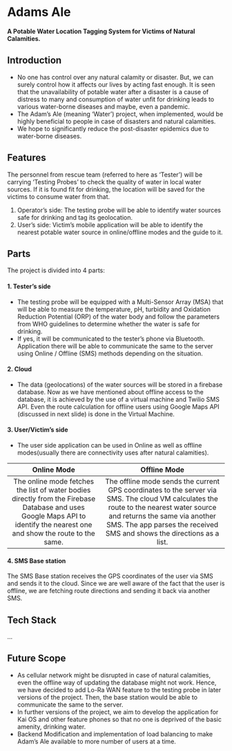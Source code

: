 # Adams Ale
**A Potable Water Location Tagging System for Victims of Natural Calamities.**
## Introduction
- No one has control over any natural calamity or disaster. But, we can surely control how it affects our lives by acting fast enough. It is seen that the unavailability of potable water after a disaster is a cause of distress to many and consumption of water unfit for drinking leads to various water-borne diseases and maybe, even a pandemic.
- The Adam’s Ale (meaning ‘Water’) project, when implemented, would be highly beneficial to people in case of disasters and natural calamities.
- We hope to significantly reduce the post-disaster epidemics due to water-borne diseases.

## Features
The personnel from rescue team (referred to here as ‘Tester’) will be carrying ‘Testing Probes’ to check the quality of water in local water sources. If it is found fit for drinking, the location will be saved for the victims to consume water from that.

1. Operator’s side: 
The testing probe will be able to identify water sources safe for drinking and tag its geolocation.
2. User’s side: 
Victim’s mobile application will be able to identify the nearest potable water source in online/offline modes and the guide to it.


## Parts
The project is divided into 4 parts:
#### 1. Tester’s side
- The testing probe will be equipped with a Multi-Sensor Array (MSA) that will be able to measure the temperature, pH, turbidity and Oxidation Reduction Potential (ORP) of the water body and follow the parameters from WHO guidelines to determine whether the water is safe for drinking.
- If yes, it will be communicated to the tester’s phone via Bluetooth. Application there will be able to communicate the same to the server using Online / Offline (SMS) methods depending on the situation.
#### 2. Cloud
- The data (geolocations) of the water sources will be stored in a firebase database. Now as we have mentioned about offline access to the database, it is achieved by the use of a virtual machine and Twilio SMS API. Even the route calculation for offline users using Google Maps API (discussed in next slide) is done in the Virtual Machine.
#### 3. User/Victim’s side
- The user side application can be used in Online as well as offline modes(usually there are connectivity uses after natural calamities).

|  Online Mode                                     |                                Offline Mode      |                         
|:------------------------------------------------:|:------------------------------------------------:|
| The online mode fetches the list of water bodies directly from the Firebase Database and uses Google Maps API to identify the nearest one and show the route to the same.                        | The offline mode sends the current GPS coordinates to the server via SMS. The cloud VM calculates the route to the nearest water source and returns the same via another SMS. The app parses the received SMS and shows the directions as a list.|  


#### 4. SMS Base station
The SMS Base station receives the GPS coordinates of the user via SMS and sends it to the cloud. Since we are well aware of the fact that the user is offline, we are fetching route directions and sending it back via another SMS.

## Tech Stack
...
## Future Scope
- As cellular network might be disrupted in case of natural calamities, even the offline way of updating the database might not work. Hence, we have decided to add Lo-Ra WAN feature to the testing probe in later versions of the project. 
Then, the base station would be able to communicate the same to the server.
- In further versions of the project, we aim to develop the application for Kai OS and other feature phones so that no one is deprived of the basic amenity, drinking water.
- Backend Modification and implementation of load balancing to make Adam’s Ale available to more number of users at a time.

